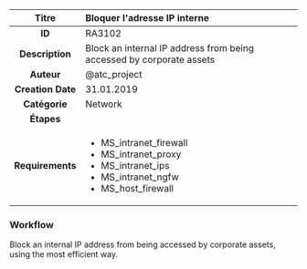 | Titre                       | Bloquer l'adresse IP interne         |
|:---------------------------:|:--------------------|
| **ID**                      | RA3102            |
| **Description**             | Block an internal IP address from being accessed by corporate assets   |
| **Auteur**                  | @atc_project        |
| **Creation Date**           | 31.01.2019 |
| **Catégorie**                | Network      |
| **Étapes**                   || 
| **Requirements** |<ul><li>MS_intranet_firewall</li><li>MS_intranet_proxy</li><li>MS_intranet_ips</li><li>MS_intranet_ngfw</li><li>MS_host_firewall</li></ul>|

### Workflow

Block an internal IP address from being accessed by corporate assets, using the most efficient way.
